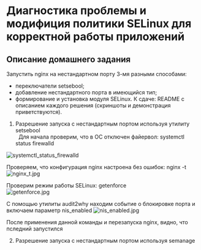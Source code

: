 # Диагностика проблемы и модифиция политики SELinux для корректной работы приложений
  
## Описание домашнего задания
  Запустить nginx на нестандартном порту 3-мя разными способами:
  -  переключатели setsebool;  
  -  добавление нестандартного порта в имеющийся тип;  
  -  формирование и установка модуля SELinux.
К сдаче:
README с описанием каждого решения (скриншоты и демонстрация приветствуются).  
  
1. Разрешение запуска с нестандартным портом используя утилиту setsebool  
   
  Для начала проверим, что в ОС отключен файервол: systemctl status firewalld  
<image src="./screens/setsebool/systemctl_status_firewalld.jpg" alt="systemctl_status_firewalld">  
  
  Проверяем, что конфигурация nginx настроена без ошибок: nginx -t  
  <image src="./screens/setsebool/nginx_t.jpg" alt="nginx_t.jpg">  
  
Проверим режим работы SELinux: getenforce  
  <image src="./screens/setsebool/getenforce.jpg" alt="getenforce.jpg">  
  
  С помощью утилиты audit2why находим событие о блокировке порта и включаем параметр nis_enabled
  <image src="./screens/setsebool/nis_enabled.jpg" alt="nis_enabled.jpg">

  После применения данной команды и перезапуска nginx, видно, что пследний запустился  
  
  
2. Разрешение запуска с нестандартным портом используя semanage  
  
  

